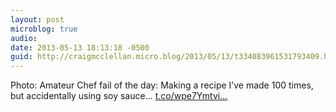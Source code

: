 ```yaml
---
layout: post
microblog: true
audio: 
date: 2013-05-13 18:13:18 -0500
guid: http://craigmcclellan.micro.blog/2013/05/13/t334083961531793409.html
---
```

Photo: Amateur Chef fail of the day: Making a recipe I’ve made 100 times, but accidentally using soy sauce... [t.co/wpe7Ymtvi...](http://t.co/wpe7Ymtviy)
